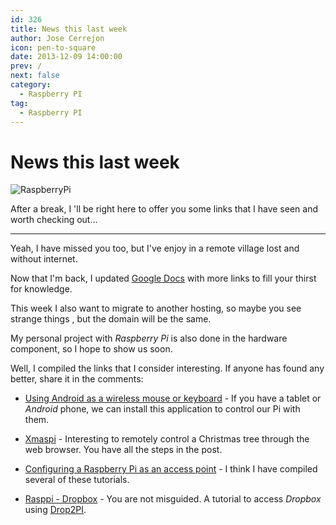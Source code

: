 ```yaml
---
id: 326
title: News this last week
author: Jose Cerrejon
icon: pen-to-square
date: 2013-12-09 14:00:00
prev: /
next: false
category:
  - Raspberry PI
tag:
  - Raspberry PI
---
```


# News this last week

![RaspberryPi](/images/05_RaspberryPi.jpg)

After a break, I 'll be right here to offer you some links that I have seen and worth checking out...

- - -
Yeah, I have missed you too, but I've enjoy in a remote village lost and without internet.

Now that I'm back, I updated [Google Docs](http://goo.gl/Iwhbq) with more links to fill your thirst for knowledge.

This week I also want to migrate to another hosting, so maybe you see strange things , but the domain will be the same.

My personal project with *Raspberry Pi* is also done in the hardware component, so I hope to show us soon.

Well, I compiled the links that I consider interesting. If anyone has found any better, share it in the comments:

* [Using Android as a wireless mouse or keyboard](http://www.rpiblog.com/2013/11/using-android-as-wireless-mouse-keyboard.html) - If you have a tablet or *Android* phone, we can install this application to control our Pi with them.

* [Xmaspi](http://xmaspi.com/?page_id=21) - Interesting to remotely control a Christmas tree through the web browser. You have all the steps in the post.

* [Configuring a Raspberry Pi as an access point](http://learn.adafruit.com/setting-up-a-raspberry-pi-as-a-wifi-access-point?view=all) - I think I have compiled several of these tutorials.

* [Rasppi - Dropbox](https://open.umich.edu/wiki/Rasppi-Dropbox) - You are not misguided. A tutorial to access *Dropbox* using [Drop2PI](https://github.com/GuoJing/Drop2PI).